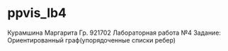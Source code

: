 # ppvis_lb4
Курамшина Маргарита 
Гр. 921702 
Лабораторная работа №4 
Задание: Ориентированный граф(упорядоченные списки ребер)